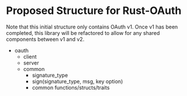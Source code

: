 # Proposed Structure for Rust-OAuth
Note that this initial structure only contains OAuth v1. Once v1 has been completed, this library will be refactored
to allow for any shared components between v1 and v2.

- oauth
    - client
    - server
    - common
        - signature_type
        - sign(signature_type, msg, key option)
        - common functions/structs/traits
